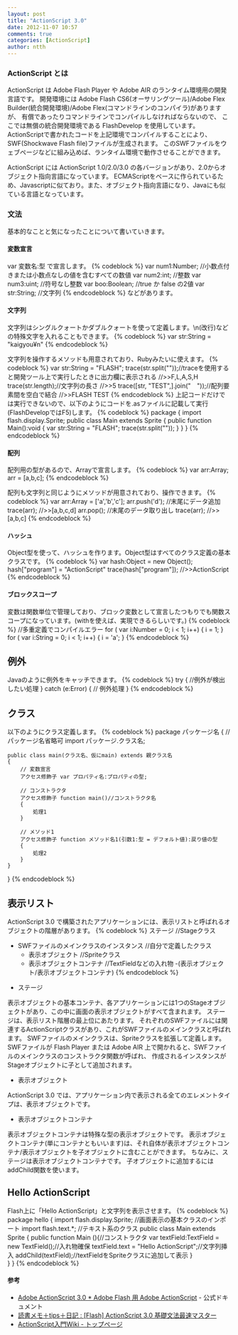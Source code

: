 ```yaml
---
layout: post
title: "ActionScript 3.0"
date: 2012-11-07 10:57
comments: true
categories: [ActionScript]
author: ntth
---
```


### ActionScript とは
ActionScript は Adobe Flash Player や Adobe AIR のランタイム環境用の開発言語です。
開発環境には Adobe Flash CS6(オーサリングツール)/Adobe Flex Builder(統合開発環境)/Adobe Flex(コマンドラインのコンパイラ)がありますが、
有償であったりコマンドラインでコンパイルしなければならないので、
ここでは無償の統合開発環境である FlashDevelop を使用しています。
ActionScriptで書かれたコードを上記環境でコンパイルすることにより、SWF(Shockwave Flash file)ファイルが生成されます。
このSWFファイルをウェブページなどに組み込めば、ランタイム環境で動作させることができます。

ActionScript には ActionScript 1.0/2.0/3.0 の各バージョンがあり、2.0からオブジェクト指向言語になっています。
ECMAScriptをベースに作られているため、Javascriptに似ており。また、オブジェクト指向言語になり、Javaにも似ている言語となっています。

### 文法

基本的なことと気になったことについて書いていきます。

#### 変数宣言

var 変数名:型 で宣言します。
{% codeblock %}
var num1:Number; //小数点付きまたは小数点なしの値を含むすべての数値
var num2:int; //整数
var num3:uint; //符号なし整数
var boo:Boolean; //true か false の2値
var str:String; //文字列
{% endcodeblock %}
などがあります。

#### 文字列

文字列はシングルクォートかダブルクォートを使って定義します。\n(改行)などの特殊文字を入れることもできます。
{% codeblock %}
var str:String = "kaigyou¥n"
{% endcodeblock %}

文字列を操作するメソッドも用意されており、Rubyみたいに使えます。
{% codeblock %}
var str:String = "FLASH";
trace(str.split(""));//traceを使用すると開発ツール上で実行したときに出力欄に表示される
//>>F,L,A,S,H
trace(str.length);//文字列の長さ
//>>5
trace([str, "TEST",].join("　"));//配列要素間を空白で結合
//>>FLASH TEST
{% endcodeblock %}
上記コードだけでは実行できないので、以下のようにコードを.asファイルに記載して実行(FlashDevelopではF5)します。
{% codeblock %}
package 
{
	import flash.display.Sprite;
	public class Main extends Sprite 
	{
		public function Main():void 
		{
			var str:String = "FLASH";
			trace(str.split(""));
		}
	}
}
{% endcodeblock %}

#### 配列

配列用の型があるので、Arrayで宣言します。
{% codeblock %}
var arr:Array;
arr = [a,b,c];
{% endcodeblock %}

配列も文字列と同じようにメソッドが用意されており、操作できます。
{% codeblock %}
var arr:Array = ['a','b','c'];
arr.push('d'); //末尾にデータ追加
trace(arr);
//>>[a,b,c,d]
arr.pop(); //末尾のデータ取り出し
trace(arr);
//>>[a,b,c]
{% endcodeblock %}

#### ハッシュ

Object型を使って、ハッシュを作ります。Object型はすべてのクラス定義の基本クラスです。
{% codeblock %}
var hash:Object = new Object();
hash["program"] = "ActionScript"
trace(hash["program"]);
//>>ActionScript
{% endcodeblock %}

#### ブロックスコープ

変数は関数単位で管理しており、ブロック変数として宣言したつもりでも関数スコープになっています。(withを使えば、実現できるらしいです。)
{% codeblock %}
//多重定義でコンパイルエラー
for ( var i:Number = 0; i < 1; i++) {
  i = 1;
}
for ( var i:String = 0; i < 1; i++) {
  i = 'a';
}
{% endcodeblock %}

## 例外

Javaのように例外をキャッチできます。
{% codeblock %}
try {
    //例外が検出したい処理
} catch (e:Error) {
    // 例外処理
}
{% endcodeblock %}

## クラス

以下のようにクラス定義します。
{% codeblock %}
package パッケージ名 { // パッケージ名省略可
    import パッケージ.クラス名;
    
    public class main(クラス名、仮にmain) extends 親クラス名
    {
        // 変数宣言
        アクセス修飾子 var プロパティ名:プロパティの型;
        
        // コンストラクタ
        アクセス修飾子 function main()//コンストラクタ名
        {
            処理1
        }
        
        // メソッド1
        アクセス修飾子 function メソッド名1(引数1:型 = デフォルト値):戻り値の型
        {
            処理2
        }
    }
}
{% endcodeblock %}

## 表示リスト

ActionScript 3.0 で構築されたアプリケーションには、表示リストと呼ばれるオブジェクトの階層があります。
{% codeblock %}
ステージ //Stageクラス
  - SWFファイルのメインクラスのインスタンス //自分で定義したクラス
    - 表示オブジェクト //Spriteクラス
    - 表示オブジェクトコンテナ //TextFieldなどの入れ物
      -(表示オブジェクト/表示オブジェクトコンテナ)
{% endcodeblock %}
* ステージ

表示オブジェクトの基本コンテナ、各アプリケーションには1つのStageオブジェクトがあり、この中に画面の表示オブジェクトがすべて含まれます。
ステージは、表示リスト階層の最上位にあたります。
それぞれのSWFファイルには関連するActionScriptクラスがあり、これがSWFファイルのメインクラスと呼ばれます。
SWFファイルのメインクラスは、Spriteクラスを拡張して定義します。
SWFファイルが Flash Player または Adobe AIR 上で開かれると、SWFファイルのメインクラスのコンストラクタ関数が呼ばれ、
作成されるインスタンスがStageオブジェクトに子として追加されます。

* 表示オブジェクト

ActionScript 3.0 では、アプリケーション内で表示される全てのエレメントタイプは、表示オブジェクトです。

* 表示オブジェクトコンテナ

表示オブジェクトコンテナは特殊な型の表示オブジェクトです。
表示オブジェクトコンテナ(単にコンテナともいいます)は、それ自体が表示オブジェクトコンテナ/表示オブジェクトを子オブジェクトに含むことができます。
ちなみに、ステージは表示オブジェクトコンテナです。
子オブジェクトに追加するには addChild関数を使います。

## Hello ActionScript
Flash上に「Hello ActionScript」と文字列を表示させます。
{% codeblock %}
package hello
{
	import flash.display.Sprite; //画面表示の基本クラスのインポート
	import flash.text.*; //テキスト系のクラス
	public class Main extends Sprite
	{
		public function Main (){//コンストラクタ
			var textField:TextField = new TextField();//入れ物確保
			textField.text = "Hello ActionScript";//文字列挿入
			addChild(textField);//textFieldをSpriteクラスに追加して表示
		}	
	}
}
{% endcodeblock %}



#### 参考

* [Adobe ActionScript 3.0 * Adobe Flash 用 Adobe ActionScript](http://help.adobe.com/ja_JP/ActionScript/3.0_ProgrammingAS3/) - 公式ドキュメント
* [読書メモ＋tips＋日記 : [Flash] ActionScript 3.0 基礎文法最速マスター](http://blog.livedoor.jp/takaaki_bb/archives/51374100.html)
* [ActionScript入門Wiki - トップページ](http://www40.atwiki.jp/spellbound/)